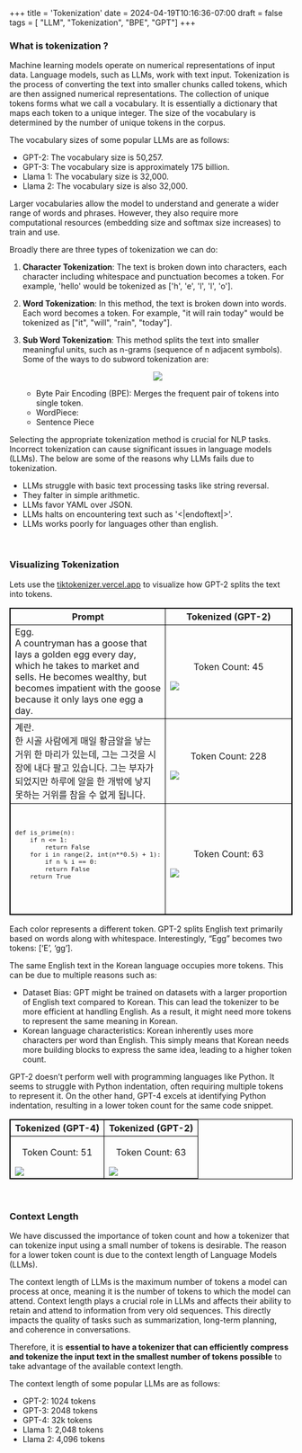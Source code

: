 +++
title = 'Tokenization'
date = 2024-04-19T10:16:36-07:00
draft = false
tags = [ "LLM", "Tokenization", "BPE", "GPT"]
+++

### What is tokenization ?

Machine learning models operate on numerical representations of input data. Language models, such as LLMs, work with text input.
Tokenization is the process of converting the text into smaller chunks called tokens, which are then assigned numerical representations. 
The collection of unique tokens forms what we call a vocabulary. It is essentially a dictionary that maps each token to a unique integer. The size of the vocabulary is determined by the number of unique tokens in the corpus.

The vocabulary sizes of some popular LLMs are as follows:

* GPT-2: The vocabulary size is 50,257.
* GPT-3: The vocabulary size is approximately 175 billion.
* Llama 1: The vocabulary size is 32,000.
* Llama 2: The vocabulary size is also 32,000.

Larger vocabularies allow the model to understand and generate a wider range of words and phrases. However, they also require more computational resources (embedding size and softmax size increases) to train and use.


Broadly there are three types of tokenization we can do:

1. **Character Tokenization**: The text is broken down into characters, each character including whitespace and punctuation becomes a token. For example, 'hello' would be tokenized as ['h', 'e', 'l', 'l', 'o'].

2. **Word Tokenization**: In this method, the text is broken down into words. Each word becomes a token. For example, "it will rain today" would be tokenized as ["it", "will", "rain", "today"].

3. **Sub Word Tokenization**: This method splits the text into smaller meaningful units, such as n-grams (sequence of n adjacent symbols). Some of the ways to do subword tokenization are: 

    <p align="center">
        <img src="/blog-content/tokenization/tokenization_n_grams.svg" />
    </p>

    - Byte Pair Encoding (BPE): Merges the frequent pair of tokens into single token. 
    - WordPiece:
    - Sentence Piece

Selecting the appropriate tokenization method is crucial for NLP tasks. Incorrect tokenization can cause significant issues in language models (LLMs). The below are some of the reasons why LLMs fails due to tokenization.

* LLMs struggle with basic text processing tasks like string reversal.
* They falter in simple arithmetic.
* LLMs favor YAML over JSON.
* LLMs halts on encountering text such as '<|endoftext|>'.
* LLMs works poorly for languages other than english. 

<br>

### Visualizing Tokenization

Lets use the [tiktokenizer.vercel.app](https://tiktokenizer.vercel.app/) to visualize how GPT-2 splits the text into tokens.

<style>
table, th, td {
  border:1px solid black;
  
}
</style>

<table style="width:100% ">
  <tr>
    <th style="width:50%; text-align: center">Prompt</th>
    <th style="text-align: center">Tokenized (GPT-2)</th>
  </tr>
  
  <tr>
    <td>
        Egg.<br>
        A countryman has a goose that lays a golden egg every day, which he takes to market and sells. He becomes wealthy, but becomes impatient with the goose because it only lays one egg a day.
    </td>
    <td>
        <p style="text-align: center">Token Count: 45</p>
        <img src="/blog-content/tokenization/engl_gpt2_token_vis.png"/>
    </td>
  </tr>

  <tr>
    <td>
        계란.<br>
        한 시골 사람에게 매일 황금알을 낳는 거위 한 마리가 있는데, 그는 그것을 시장에 내다 팔고 있습니다. 그는 부자가 되었지만 하루에 알을 한 개밖에 낳지 못하는 거위를 참을 수 없게 됩니다.
    </td>
    <td>
        <p style="text-align: center">Token Count: 228</p>
        <img src="/blog-content/tokenization/korean_gpt2_token_vis.png"/>
    </td>
  </tr>

  <tr>
    <td>
        <code>
            <pre>
def is_prime(n):
    if n <= 1:
        return False
    for i in range(2, int(n**0.5) + 1):
        if n % i == 0:
        return False
    return True
            </pre>
        </code>
    </td>
    <td>
        <p style="text-align: center">Token Count: 63</p>
        <img src="/blog-content/tokenization/python_gpt2_vis.png"/>
    </td>
  </tr>
</table>

Each color represents a different token. GPT-2 splits English text primarily based on words along with whitespace. Interestingly, “Egg” becomes two tokens: [‘E’, ‘gg’].

The same English text in the Korean language occupies more tokens. This can be due to multiple reasons such as:

   - Dataset Bias:  GPT might be trained on datasets with a larger proportion of English text compared to Korean. This can lead the tokenizer to be more efficient at handling English. As a result, it might need more tokens to represent the same meaning in Korean.
   - Korean language characteristics: Korean inherently uses more characters per word than English. This simply means that Korean needs more building blocks to express the same idea, leading to a higher token count.

GPT-2 doesn’t perform well with programming languages like Python. It seems to struggle with Python indentation, often requiring multiple tokens to represent it. On the other hand, GPT-4 excels at identifying Python indentation, resulting in a lower token count for the same code snippet. 

<table style="width:100% ">
  <tr>
    <th style="width:50%; text-align: center">Tokenized (GPT-4)</th>
    <th style="text-align: center">Tokenized (GPT-2)</th>
  </tr>
  
  <tr>
    <td>
        <p style="text-align: center">Token Count: 51</p>
        <img src="/blog-content/tokenization/python_gpt4_vis.png"/>
    </td>
    <td>
        <p style="text-align: center">Token Count: 63</p>
        <img src="/blog-content/tokenization/python_gpt2_vis.png"/>
    </td>
  </tr>
</table>

<br>

### Context Length

We have discussed the importance of token count and how a tokenizer that can tokenize input using a small number of tokens is desirable. The reason for a lower token count is due to the context length of Language Models (LLMs).

The context length of LLMs is the maximum number of tokens a model can process at once, meaning it is the number of tokens to which the model can attend. Context length plays a crucial role in LLMs and affects their ability to retain and attend to information from very old sequences. This directly impacts the quality of tasks such as summarization, long-term planning, and coherence in conversations.

Therefore, it is **essential to have a tokenizer that can efficiently compress and tokenize the input text in the smallest number of tokens possible** to take advantage of the available context length.

The context length of some popular LLMs are as follows:

* GPT-2: 1024 tokens
* GPT-3: 2048 tokens
* GPT-4: 32k tokens
* Llama 1: 2,048 tokens
* Llama 2: 4,096 tokens

<br>


